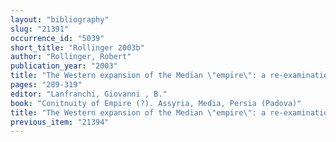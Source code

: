 ```yaml
---
layout: "bibliography"
slug: "21391"
occurrence_id: "5039"
short_title: "Rollinger 2003b"
author: "Rollinger, Robert"
publication_year: "2003"
title: "The Western expansion of the Median \"empire\": a re-examination."
pages: "289-319"
editor: "Lanfranchi, Giovanni , B."
book: "Conitnuity of Empire (?). Assyria, Media, Persia (Padova)"
title: "The Western expansion of the Median \"empire\": a re-examination."
previous_item: "21394"
---
```

